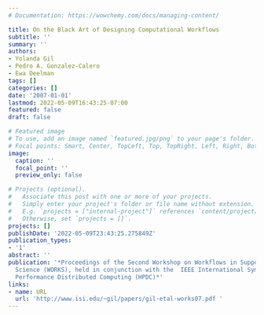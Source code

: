 ```yaml
---
# Documentation: https://wowchemy.com/docs/managing-content/

title: On the Black Art of Designing Computational Workflows
subtitle: ''
summary: ''
authors:
- Yolanda Gil
- Pedro A. Gonzalez-Calero
- Ewa Deelman
tags: []
categories: []
date: '2007-01-01'
lastmod: 2022-05-09T16:43:25-07:00
featured: false
draft: false

# Featured image
# To use, add an image named `featured.jpg/png` to your page's folder.
# Focal points: Smart, Center, TopLeft, Top, TopRight, Left, Right, BottomLeft, Bottom, BottomRight.
image:
  caption: ''
  focal_point: ''
  preview_only: false

# Projects (optional).
#   Associate this post with one or more of your projects.
#   Simply enter your project's folder or file name without extension.
#   E.g. `projects = ["internal-project"]` references `content/project/deep-learning/index.md`.
#   Otherwise, set `projects = []`.
projects: []
publishDate: '2022-05-09T23:43:25.275849Z'
publication_types:
- '1'
abstract: ''
publication: '*Proceedings of the Second Workshop on Workflows in Support of Large-Scale
  Science (WORKS), held in conjunction with the  IEEE International Symposium on High
  Performance Distributed Computing (HPDC)*'
links:
- name: URL
  url: 'http://www.isi.edu/~gil/papers/gil-etal-works07.pdf '
---
```

